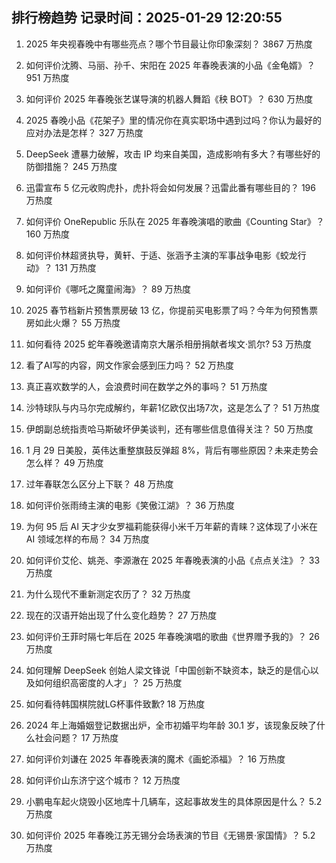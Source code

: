 
## 排行榜趋势 记录时间：2025-01-29 12:20:55
  
  1. 2025 年央视春晚中有哪些亮点？哪个节目最让你印象深刻？ 3867 万热度
    
  2. 如何评价沈腾、马丽、孙千、宋阳在 2025 年春晚表演的小品《金龟婿》？ 951 万热度
    
  3. 如何评价 2025 年春晚张艺谋导演的机器人舞蹈《秧 BOT》？ 630 万热度
    
  4. 2025 春晚小品《花架子》里的情况你在真实职场中遇到过吗？你认为最好的应对办法是怎样？ 327 万热度
    
  5. DeepSeek 遭暴力破解，攻击 IP 均来自美国，造成影响有多大？有哪些好的防御措施？ 245 万热度
    
  6. 迅雷宣布 5 亿元收购虎扑，虎扑将会如何发展？迅雷此番有哪些目的？ 196 万热度
    
  7. 如何评价 OneRepublic 乐队在 2025 年春晚演唱的歌曲《Counting Star》？ 160 万热度
    
  8. 如何评价林超贤执导，黄轩、于适、张涵予主演的军事战争电影《蛟龙行动》？ 131 万热度
    
  9. 如何评价《哪吒之魔童闹海》？ 89 万热度
    
  10. 2025 春节档新片预售票房破 13 亿，你提前买电影票了吗？今年为何预售票房如此火爆？ 55 万热度
    
  11. 如何看待 2025 蛇年春晚邀请南京大屠杀相册捐献者埃文·凯尔? 53 万热度
    
  12. 看了AI写的内容，网文作家会感到压力吗？ 52 万热度
    
  13. 真正喜欢数学的人，会浪费时间在数学之外的事吗？ 51 万热度
    
  14. 沙特球队与内马尔完成解约，年薪1亿欧仅出场7次，这是怎么了？ 51 万热度
    
  15. 伊朗副总统指责哈马斯破坏伊美谈判，还有哪些信息值得关注？ 50 万热度
    
  16. 1 月 29 日美股，英伟达重整旗鼓反弹超 8%，背后有哪些原因？未来走势会怎么样？ 49 万热度
    
  17. 过年春联怎么区分上下联？ 48 万热度
    
  18. 如何评价张雨绮主演的电影《笑傲江湖》？ 36 万热度
    
  19. 为何 95 后 AI 天才少女罗福莉能获得小米千万年薪的青睐？这体现了小米在 AI 领域怎样的布局？ 34 万热度
    
  20. 如何评价艾伦、姚尧、李源澈在 2025 年春晚表演的小品《点点关注》？ 33 万热度
    
  21. 为什么现代不重新测定农历了？ 32 万热度
    
  22. 现在的汉语开始出现了什么变化趋势？ 27 万热度
    
  23. 如何评价王菲时隔七年后在 2025 年春晚演唱的歌曲《世界赠予我的》？ 26 万热度
    
  24. 如何理解 DeepSeek 创始人梁文锋说「中国创新不缺资本，缺乏的是信心以及如何组织高密度的人才」？ 25 万热度
    
  25. 如何看待韩国棋院就LG杯事件致歉? 18 万热度
    
  26. 2024 年上海婚姻登记数据出炉，全市初婚平均年龄 30.1 岁，该现象反映了什么社会问题？ 17 万热度
    
  27. 如何评价刘谦在 2025 年春晚表演的魔术《画蛇添福》？ 16 万热度
    
  28. 如何评价山东济宁这个城市？ 12 万热度
    
  29. 小鹏电车起火烧毁小区地库十几辆车，这起事故发生的具体原因是什么？ 5.2 万热度
    
  30. 如何评价 2025 年春晚江苏无锡分会场表演的节目《无锡景·家国情》？ 5.2 万热度
    